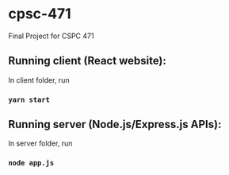 # cpsc-471
Final Project for CSPC 471



## Running client (React website):

In client folder, run
### `yarn start`


## Running server (Node.js/Express.js APIs):
 
In server folder, run
### `node app.js`
